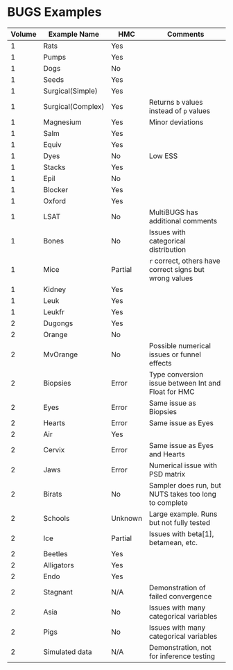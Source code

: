 # BUGS Examples

| Volume | Example Name | HMC | Comments |
|--------|--------------|-----|----------|
| 1 | Rats | Yes | |
| 1 | Pumps | Yes | |
| 1 | Dogs | No | |
| 1 | Seeds | Yes | |
| 1 | Surgical(Simple) | Yes | |
| 1 | Surgical(Complex) | Yes | Returns `b` values instead of `p` values |
| 1 | Magnesium | Yes | Minor deviations |
| 1 | Salm | Yes | |
| 1 | Equiv | Yes | |
| 1 | Dyes | No | Low ESS |
| 1 | Stacks | Yes | |
| 1 | Epil | No | |
| 1 | Blocker | Yes | |
| 1 | Oxford | Yes | |
| 1 | LSAT | No | MultiBUGS has additional comments |
| 1 | Bones | No | Issues with categorical distribution |
| 1 | Mice | Partial | `r` correct, others have correct signs but wrong values |
| 1 | Kidney | Yes | |
| 1 | Leuk | Yes | |
| 1 | Leukfr | Yes | |
| 2 | Dugongs | Yes | |
| 2 | Orange | No | |
| 2 | MvOrange | No | Possible numerical issues or funnel effects |
| 2 | Biopsies | Error | Type conversion issue between Int and Float for HMC |
| 2 | Eyes | Error | Same issue as Biopsies |
| 2 | Hearts | Error | Same issue as Eyes |
| 2 | Air | Yes | |
| 2 | Cervix | Error | Same issue as Eyes and Hearts |
| 2 | Jaws | Error | Numerical issue with PSD matrix |
| 2 | Birats | No | Sampler does run, but NUTS takes too long to complete |
| 2 | Schools | Unknown | Large example. Runs but not fully tested |
| 2 | Ice | Partial | Issues with beta[1], betamean, etc. |
| 2 | Beetles | Yes | |
| 2 | Alligators | Yes | |
| 2 | Endo | Yes | |
| 2 | Stagnant | N/A | Demonstration of failed convergence |
| 2 | Asia | No | Issues with many categorical variables |
| 2 | Pigs | No | Issues with many categorical variables |
| 2 | Simulated data | N/A | Demonstration, not for inference testing |
